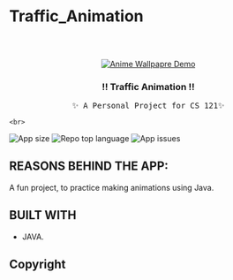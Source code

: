 # Traffic_Animation
## 
<!-- PROJECT LOGO -->
<br />
<p align="center">
  <a href="https://github.com/AdamDoingTech/Traffic_Animation">
    <img src="Demo/AniWall_Gif.gif" alt="Anime Wallpapre Demo">
  </a>

  <h3 align="center">!! Traffic Animation !!</h3>

  <p align="center">
    <samp>✨ A Personal Project for CS 121✨</samp><br>
    
    <br>
    
  <img alt="App size" src="https://img.shields.io/github/repo-size/atomlabx/AniWall_Ver3?color=blue&label=app%20size&style=for-the-badge">
  <img alt="Repo top language" src="https://img.shields.io/github/languages/top/atomlabx/AniWall_Ver3?color=important&style=for-the-badge">
  <img alt="App issues" src="https://img.shields.io/bitbucket/issues-raw/atomlabx/AniWall_Ver3?color=important&style=for-the-badge">
    </p>
    

## REASONS BEHIND THE APP:
A fun project, to practice making animations using Java.

<!-- BUILT USING -->
## BUILT WITH
* JAVA.
 
<!-- CONTRIBUTING GUIDELINES -->
<!-- LICENSE -->
## Copyright
